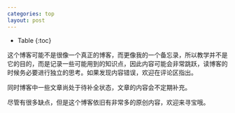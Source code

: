 ```yaml
---
categories: top
layout: post
---
```


- Table
{:toc}

这个博客可能不是很像一个真正的博客，而更像我的一个备忘录，所以教学并不是它的目的，而是记录一些可能用到的知识点，因此内容可能会非常跳跃，读博客的时候务必要进行独立的思考。如果发现内容错误，欢迎在评论区指出。

同时博客中一些文章尚处于待补全状态，文章的内容会不定期补充。

尽管有很多缺点，但是这个博客依旧有非常多的原创内容，欢迎来寻宝哦。